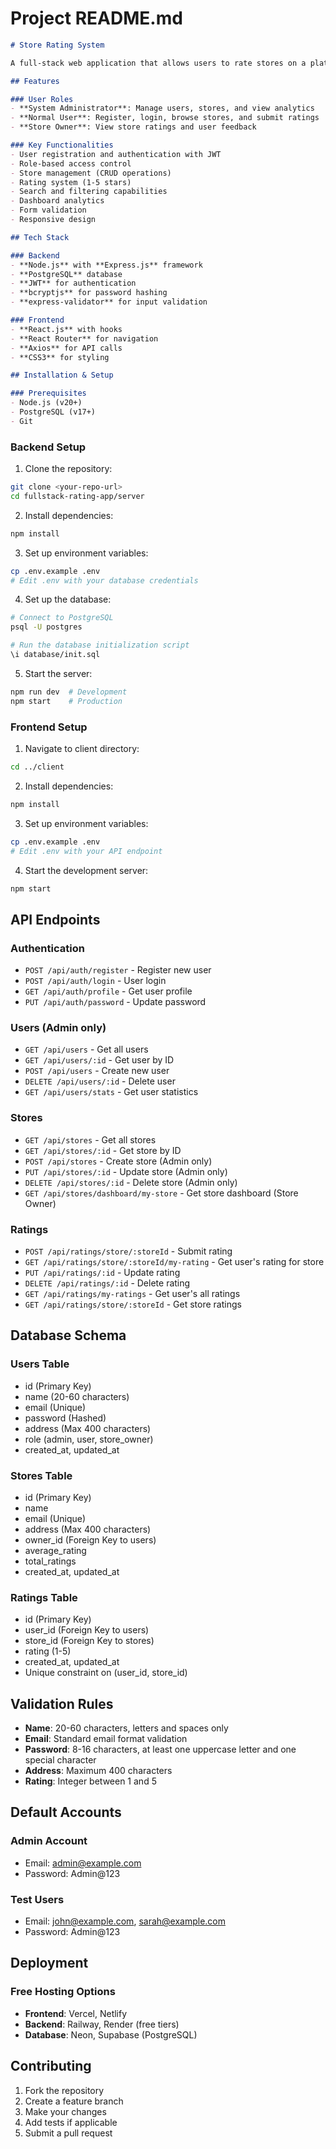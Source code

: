 # Project README.md

```markdown
# Store Rating System

A full-stack web application that allows users to rate stores on a platform. Built with React.js frontend, Express.js backend, and PostgreSQL database.

## Features

### User Roles
- **System Administrator**: Manage users, stores, and view analytics
- **Normal User**: Register, login, browse stores, and submit ratings
- **Store Owner**: View store ratings and user feedback

### Key Functionalities
- User registration and authentication with JWT
- Role-based access control
- Store management (CRUD operations)
- Rating system (1-5 stars)
- Search and filtering capabilities
- Dashboard analytics
- Form validation
- Responsive design

## Tech Stack

### Backend
- **Node.js** with **Express.js** framework
- **PostgreSQL** database
- **JWT** for authentication
- **bcryptjs** for password hashing
- **express-validator** for input validation

### Frontend
- **React.js** with hooks
- **React Router** for navigation
- **Axios** for API calls
- **CSS3** for styling

## Installation & Setup

### Prerequisites
- Node.js (v20+)
- PostgreSQL (v17+)
- Git

```
### Backend Setup
1. Clone the repository:

```bash
git clone <your-repo-url>
cd fullstack-rating-app/server
```

2. Install dependencies:
```bash
npm install
```

3. Set up environment variables:
```bash
cp .env.example .env
# Edit .env with your database credentials
```

4. Set up the database:
```bash
# Connect to PostgreSQL
psql -U postgres

# Run the database initialization script
\i database/init.sql
```

5. Start the server:
```bash
npm run dev  # Development
npm start    # Production
```

### Frontend Setup

1. Navigate to client directory:
```bash
cd ../client
```

2. Install dependencies:
```bash
npm install
```

3. Set up environment variables:
```bash
cp .env.example .env
# Edit .env with your API endpoint
```

4. Start the development server:
```bash
npm start
```

## API Endpoints

### Authentication
- `POST /api/auth/register` - Register new user
- `POST /api/auth/login` - User login
- `GET /api/auth/profile` - Get user profile
- `PUT /api/auth/password` - Update password

### Users (Admin only)
- `GET /api/users` - Get all users
- `GET /api/users/:id` - Get user by ID
- `POST /api/users` - Create new user
- `DELETE /api/users/:id` - Delete user
- `GET /api/users/stats` - Get user statistics

### Stores
- `GET /api/stores` - Get all stores
- `GET /api/stores/:id` - Get store by ID
- `POST /api/stores` - Create store (Admin only)
- `PUT /api/stores/:id` - Update store (Admin only)
- `DELETE /api/stores/:id` - Delete store (Admin only)
- `GET /api/stores/dashboard/my-store` - Get store dashboard (Store Owner)

### Ratings
- `POST /api/ratings/store/:storeId` - Submit rating
- `GET /api/ratings/store/:storeId/my-rating` - Get user's rating for store
- `PUT /api/ratings/:id` - Update rating
- `DELETE /api/ratings/:id` - Delete rating
- `GET /api/ratings/my-ratings` - Get user's all ratings
- `GET /api/ratings/store/:storeId` - Get store ratings

## Database Schema

### Users Table
- id (Primary Key)
- name (20-60 characters)
- email (Unique)
- password (Hashed)
- address (Max 400 characters)
- role (admin, user, store_owner)
- created_at, updated_at

### Stores Table
- id (Primary Key)
- name
- email (Unique)
- address (Max 400 characters)
- owner_id (Foreign Key to users)
- average_rating
- total_ratings
- created_at, updated_at

### Ratings Table
- id (Primary Key)
- user_id (Foreign Key to users)
- store_id (Foreign Key to stores)
- rating (1-5)
- created_at, updated_at
- Unique constraint on (user_id, store_id)

## Validation Rules

- **Name**: 20-60 characters, letters and spaces only
- **Email**: Standard email format validation
- **Password**: 8-16 characters, at least one uppercase letter and one special character
- **Address**: Maximum 400 characters
- **Rating**: Integer between 1 and 5

## Default Accounts

### Admin Account
- Email: admin@example.com
- Password: Admin@123

### Test Users
- Email: john@example.com, sarah@example.com
- Password: Admin@123

## Deployment

### Free Hosting Options
- **Frontend**: Vercel, Netlify
- **Backend**: Railway, Render (free tiers)
- **Database**: Neon, Supabase (PostgreSQL)

## Contributing

1. Fork the repository
2. Create a feature branch
3. Make your changes
4. Add tests if applicable
5. Submit a pull request
<!-- 
## License

MIT License - see LICENSE file for details
``` -->

